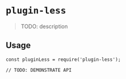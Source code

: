 # `plugin-less`

> TODO: description

## Usage

```
const pluginLess = require('plugin-less');

// TODO: DEMONSTRATE API
```
